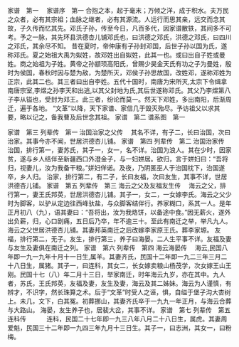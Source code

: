家谱　第一　
家谱序　第一
合抱之本，起于毫末；万倾之洋，成于积水。夫万民之众者，必有其宗祖；血脉之继者，必有其源流。人远行而思其亲，远交而念其故，子久传而忆其先。邓氏子孙，传至今日，凡百多代，因家谱散轶，其间多不可考。予之一脉，其先环县洪德杏儿铺邓氏也，曰洪德之邓氏，洪德之邓氏，曰四川之邓氏，其余尽不知。
昔在夏时，帝仲康有子孙封邓国，后世子孙以国为氏，遂称邓氏。夏之始祖大禹为姒姓，故邓姓出自姒姓，此其一也。或曰出自子姓或曼姓。商之始祖为子姓。黄帝之孙颛顼高阳氏，曾赐少昊金天氏有功之子为曼姓，殷时为侯国，春秋时因与楚为敌，为楚所灭，邓侯子孙思故国，改姓邓，遂称邓姓为正宗，此其二也。其三者曰出自李姓。五代十国时，南唐为宋所灭,太宗下令缉拿南唐宗室,李煜之孙李天和出逃,以其父封地为氏,其后世遂称邓氏。其父乃李煜第八子李从镒也，受封为邓王。此三者，纷论而莫一。然天下邓姓，多出南阳，后渐周迁，遍于各地。 “文革”以降，天下家谱、家信几于毁灭殆尽。予访祖父以求其要，略以记之，备我曹及后世念其祖。 
            家谱　第二
谱系图　第一
 
家谱　第三
列辈传　第一
治国治家之父传　
其名不详，有子二，长曰治国，次曰治家。其事今亦不闻，世居洪德杏儿铺。
家谱　第四
列辈传　第二
治国治家传　
治国，排行第一，妻苏氏，其子一，女一，名不详。治国为浪人。其在少时，因家贫，遂与乡人结伴至新疆西口外澄金子，与一妇姘居。欲归，言于姘妇曰：“吾将归，视妻儿，汝为我备干粮。”姘妇佯诺。及夜，乃阴匿巫人于治国枕下，治国遂卒，乡人归。
治家，排行第二，有二子，长曰友福，次曰友生，其事不详，世居洪德杏儿铺。
家谱　第五
列辈传　第三
海云之父及友福友生传　
海云之父，排行第一，妻王氏邦英，世居洪德杏儿铺。其子一，女二，一女嫁李氏。海云之父少时为脚客，以驴从定边往西峰驮盐，与众脚客结伴行。养家糊口，系其一人。是年正月初八（九），语其妻曰：“吾将出，汝为我烙饼，以备途中食。”因无薪火，遂外出负薪，归，心口剧痛，五日后乃卒，年不逾三十。至此有南迁之举，举凡九人。海云之父世居洪德杏儿铺。其妻邦英南迁之后改嫁李家原王氏。葬李家塬。
友福，排行第二，无子。友生，排行第三，养子曰海晏。二人生平事不详。友福及妻与友生及妻俱在南迁之列。
家谱　第六
列辈传　第四
海云海晏传　
海云,民国八年即一九一九年十月十一日生,属羊。其妻齐氏，民国十二年即一九二三年三月二十八日生，属猪。其子一，曰连科，其女二，长女嫁卖粮山杨茂学，次女嫁王山王刚。民国十七（八）年二月十三日，举家南迁，时年海云九岁，亦在其中。九人者，苏氏，王氏邦英，友福及妻，友生及妻，海云及其二姊妹。海云为人谨慎，有辨才，不识字，然长珠算之术。后于“文革”时受人之诬，惧，自缢于堡子沟大杏树上。未几，文下，白其冤。初葬挪山，其妻齐氏卒于一九九一年正月，与海云合葬与大路山。
海晏，友生养子也，居裴大岔，其事不详。
家谱　第七
列辈传　第五
连科传　
　　连科，民国二十七年即一九三八年八月二十八日生，属虎。其妻周爱魁，民国三十二年即一九四三年九月十三日生。其子一，曰志洲，其女一，曰粉梅。
